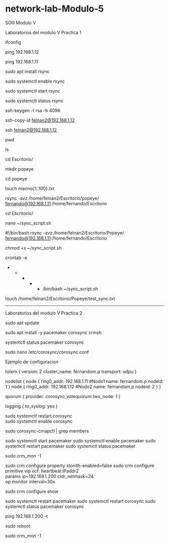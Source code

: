 # network-lab-Modulo-5
SOlll Modulo V

Laboratorios del modulo V Practica 1


ifconfig

ping 192.168.1.12

ping 192.168.1.11

sudo apt install rsync 

sudo systemctl enable rsync 

sudo systemctl start rsync 

sudo systemctl status rsync 

ssh-keygen -t rsa -b 4096

ssh-copy-id felnan2@192.168.1.12

ssh felnan2@192.168.1.12

pwd 

ls

cd Escritorio/

mkdir popeye

cd popeye

touch marino{1..100}.txt

rsync -avz /home/felnan2/Escritorio/popeye/ fernando@192.168.1.11:/home/fernando/Escritorio

cd Escritorio/

nano ~/sync_script.sh

#!/bin/bash 
rsync -avz /home/felnan2/Escritorio/Popeye/ fernando@192.168.1.11:/home/fernando/Escritorio

chmod +x ~/sync_script.sh

crontab -e

* * * * * /bin/bash ~/sync_script.sh

touch /home/felnan2/Escritorio/Popeye/test_sync.txt

------------------------------------------------------------------------------------------------------------------------------------------------------------------------------------------------------------------------------------------------------------------------------------------------------------------------------------------------------------------------------------------------------------------------------------------
Laboratorios del modulo V Practica 2

sudo apt update 

sudo apt install -y pacemaker corosync crmsh

systemctl status pacemaker corosync 

sudo nano /etc/corosync/corosync.conf

Ejemplo de configuracion 

totem {
    version: 2
    cluster_name: fernandom.p
    transport: udpu
}

nodelist {
    node {
        ring0_addr: 192.168.1.11 #Nodo1
        name: fernandom.p
        nodeid: 1
     }
     node {
         ring0_addr: 192.168.1.12 #Nodo2
         name: fernandom.p
         nodeid: 2
     }
}

quorum {
    provider: corosync_votequorum
    two_node: 1
}

logging {
    to_syslog: yes
}

sudo systemctl restart corosync          
sudo systemctl enable corosync 

sudo corosync-cmapctl | grep members

sudo systemctl start pacemaker 
sudo systemctl enable pacemaker
sudo systemctl restart pacemaker 
sudo systemctl status pacemaker 

sudo crm_mon -1

sudo crm configure property stonith-enabled=false
sudo crm configure primitive vip ocf: heartbeat:IPaddr2 \
   params ip=192.168.1.200 cidr_netmask=24 \
   op monitor interval=30s 

sudo crm configure show 

sudo systemctl restart pacemaker
sudo systemctl restart corosync
sudo systemctl status pacemaker corosync 

ping 192.168.1.200 -t

sudo reboot 

sudo crm_mon -1 

